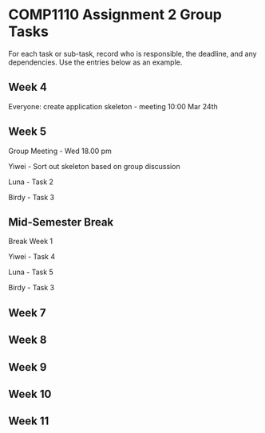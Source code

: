 # COMP1110 Assignment 2 Group Tasks

For each task or sub-task, record who is responsible, the deadline, and any dependencies.
Use the entries below as an example.

## Week 4

Everyone: create application skeleton - meeting 10:00 Mar 24th

## Week 5
Group Meeting - Wed 18.00 pm

Yiwei - Sort out skeleton based on group discussion

Luna - Task 2

Birdy - Task 3

## Mid-Semester Break

Break Week 1

Yiwei - Task 4

Luna - Task 5

Birdy - Task 3

## Week 7

## Week 8

## Week 9

## Week 10

## Week 11
